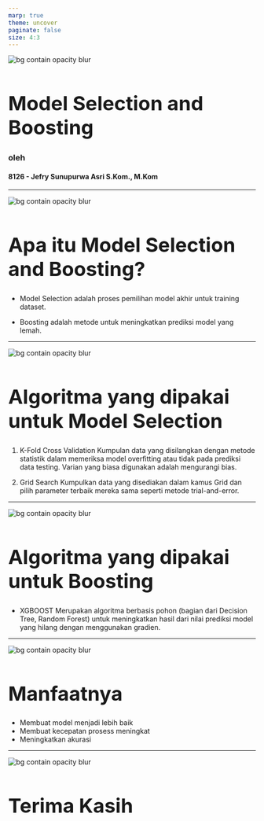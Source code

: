 ```yaml
---
marp: true
theme: uncover
paginate: false
size: 4:3
---
```

<style>
    :root {
        --color-background: #FFFFFF;
        --color-foreground: #101010;
        font-family: MesloLGS NF;
        font-size : 20px;
    }
    h1 {
        font-size : 40px;
    }

    header {
        top: 30px;
    }

    footer {
        bottom: 30px;
    }
    
</style>
![bg contain opacity blur](ueu.png)
# Model Selection and Boosting
### oleh
#### 8126 - Jefry Sunupurwa Asri S.Kom., M.Kom

---
![bg contain opacity blur](ueu.png)
# Apa itu Model Selection and Boosting?
- Model Selection adalah proses pemilihan model akhir untuk training dataset.

- Boosting adalah metode untuk meningkatkan prediksi model yang lemah.

---
![bg contain opacity blur](ueu.png)
# Algoritma yang dipakai untuk Model Selection
1. K-Fold Cross Validation
Kumpulan data yang disilangkan dengan metode statistik dalam memeriksa model overfitting atau tidak pada prediksi data testing. Varian yang biasa digunakan adalah mengurangi bias.

2. Grid Search
Kumpulkan data yang disediakan dalam kamus Grid dan pilih parameter terbaik mereka sama seperti metode trial-and-error.

---
![bg contain opacity blur](ueu.png)
# Algoritma yang dipakai untuk Boosting
- XGBOOST
Merupakan algoritma berbasis pohon (bagian dari Decision Tree, Random Forest) untuk meningkatkan hasil dari nilai prediksi model yang hilang dengan menggunakan gradien.

---
![bg contain opacity blur](ueu.png)
# Manfaatnya
- Membuat model menjadi lebih baik
- Membuat kecepatan prosess meningkat
- Meningkatkan akurasi


---
![bg contain opacity blur](ueu.png)
# Terima Kasih